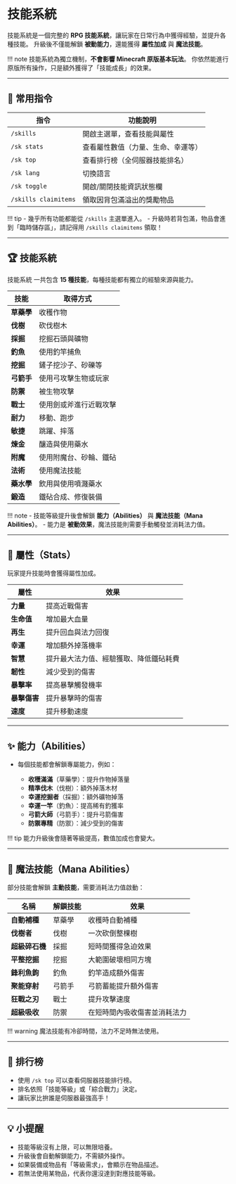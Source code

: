 # 技能系統

技能系統是一個完整的 **RPG 技能系統**，讓玩家在日常行為中獲得經驗，並提升各種技能。
升級後不僅能解鎖 **被動能力**，還能獲得 **屬性加成** 與 **魔法技能**。

!!! note
    技能系統為獨立機制，**不會影響 Minecraft 原版基本玩法**。
你依然能進行原版所有操作，只是額外獲得了「技能成長」的效果。

---

## 📘 常用指令

| 指令                   | 功能說明              |
| -------------------- | ----------------- |
| `/skills`            | 開啟主選單，查看技能與屬性     |
| `/sk stats`          | 查看屬性數值（力量、生命、幸運等） |
| `/sk top`            | 查看排行榜（全伺服器技能排名）   |
| `/sk lang`           | 切換語言              |
| `/sk toggle`         | 開啟/關閉技能資訊狀態欄      |
| `/skills claimitems` | 領取因背包滿溢出的獎勵物品     |

!!! tip
    \- 幾乎所有功能都能從 `/skills` 主選單進入。
    \- 升級時若背包滿，物品會進到「臨時儲存區」，請記得用 `/skills claimitems` 領取！

---

## 🏆 技能系統

技能系統 一共包含 **15 種技能**，每種技能都有獨立的經驗來源與能力。

| 技能      | 取得方式        |
| ------- | ----------- |
| **草藥學** | 收穫作物        |
| **伐樹**  | 砍伐樹木        |
| **採掘**  | 挖掘石頭與礦物     |
| **釣魚**  | 使用釣竿捕魚      |
| **挖掘**  | 鏟子挖沙子、砂礫等   |
| **弓箭手** | 使用弓攻擊生物或玩家  |
| **防禦**  | 被生物攻擊       |
| **戰士**  | 使用劍或斧進行近戰攻擊 |
| **耐力**  | 移動、跑步       |
| **敏捷**  | 跳躍、摔落       |
| **煉金**  | 釀造與使用藥水     |
| **附魔**  | 使用附魔台、砂輪、鐵砧 |
| **法術**  | 使用魔法技能      |
| **藥水學** | 飲用與使用噴濺藥水   |
| **鍛造**  | 鐵砧合成、修復裝備   |

!!! note
    \- 技能等級提升後會解鎖 **能力（Abilities）** 與 **魔法技能（Mana Abilities）**。
    \- 能力是 **被動效果**，魔法技能則需要手動觸發並消耗法力值。

---

## 💠 屬性（Stats）

玩家提升技能時會獲得屬性加成。

| 屬性       | 效果                  |
| -------- | ------------------- |
| **力量**   | 提高近戰傷害              |
| **生命值**  | 增加最大血量              |
| **再生**   | 提升回血與法力回復           |
| **幸運**   | 增加額外掉落機率            |
| **智慧**   | 提升最大法力值、經驗獲取、降低鐵砧耗費 |
| **韌性**   | 減少受到的傷害             |
| **暴擊率**  | 提高暴擊觸發機率            |
| **暴擊傷害** | 提升暴擊時的傷害            |
| **速度**   | 提升移動速度              |

---

## ✨ 能力（Abilities）

* 每個技能都會解鎖專屬能力，例如：

  * **收穫滿滿**（草藥學）：提升作物掉落量
  * **精準伐木**（伐樹）：額外掉落木材
  * **幸運挖掘者**（採掘）：額外礦物掉落
  * **幸運一竿**（釣魚）：提高稀有釣獲率
  * **弓箭大師**（弓箭手）：提升弓箭傷害
  * **防禦專精**（防禦）：減少受到的傷害

!!! tip
    能力升級後會隨著等級提高，數值加成也會變大。

---

## 🔮 魔法技能（Mana Abilities）

部分技能會解鎖 **主動技能**，需要消耗法力值啟動：

| 名稱        | 解鎖技能 | 效果             |
| --------- | ---- | -------------- |
| **自動補種**  | 草藥學  | 收穫時自動補種        |
| **伐樹者**   | 伐樹   | 一次砍倒整棵樹        |
| **超級碎石機** | 採掘   | 短時間獲得急迫效果      |
| **平整挖掘**  | 挖掘   | 大範圍破壞相同方塊      |
| **鋒利魚鉤**  | 釣魚   | 釣竿造成額外傷害       |
| **聚能穿射**  | 弓箭手  | 弓箭蓄能提升額外傷害     |
| **狂戰之刃**  | 戰士   | 提升攻擊速度         |
| **超級吸收**  | 防禦   | 在短時間內吸收傷害並消耗法力 |

!!! warning
    魔法技能有冷卻時間，法力不足時無法使用。

---

## 🏅 排行榜

* 使用 `/sk top` 可以查看伺服器技能排行榜。
* 排名依照「技能等級」或「綜合戰力」決定。
* 讓玩家比拚誰是伺服器最強高手！

---

## 💡 小提醒

* 技能等級沒有上限，可以無限培養。
* 升級後會自動解鎖能力，不需額外操作。
* 如果裝備或物品有「等級需求」，會顯示在物品描述。
* 若無法使用某物品，代表你還沒達到對應技能等級。

